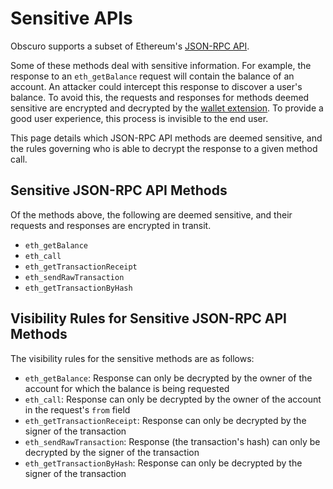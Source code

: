 # Sensitive APIs

Obscuro supports a subset of Ethereum's [JSON-RPC API](https://ethereum.org/en/developers/docs/apis/json-rpc/).

Some of these methods deal with sensitive information. For example, the response to an `eth_getBalance` request will 
contain the balance of an account. An attacker could intercept this response to discover a user's balance. To avoid 
this, the requests and responses for methods deemed sensitive are encrypted and decrypted by the 
[wallet extension](wallet-extension.md). To provide a good user experience, this process is invisible to the end user.

This page details which JSON-RPC API methods are deemed sensitive, and the rules governing who is able to decrypt the 
response to a given method call.

## Sensitive JSON-RPC API Methods

Of the methods above, the following are deemed sensitive, and their requests and responses are encrypted in transit.

* `eth_getBalance`
* `eth_call`
* `eth_getTransactionReceipt`
* `eth_sendRawTransaction`
* `eth_getTransactionByHash`

## Visibility Rules for Sensitive JSON-RPC API Methods

The visibility rules for the sensitive methods are as follows:

* `eth_getBalance`: Response can only be decrypted by the owner of the account for which the balance is being requested
* `eth_call`: Response can only be decrypted by the owner of the account in the request's `from` field
* `eth_getTransactionReceipt`: Response can only be decrypted by the signer of the transaction
* `eth_sendRawTransaction`: Response (the transaction's hash) can only be decrypted by the signer of the transaction
* `eth_getTransactionByHash`: Response can only be decrypted by the signer of the transaction
